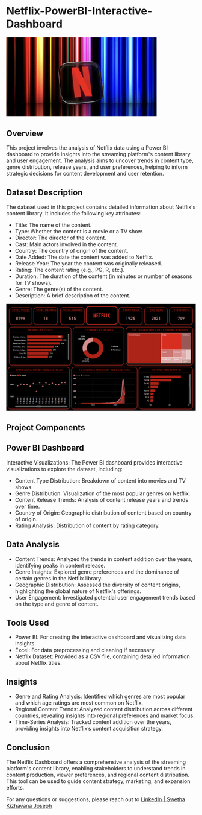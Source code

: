 # Netflix-PowerBI-Interactive-Dashboard

<img src="Netflix.png" alt="Netflix" width="400"/>

## Overview
This project involves the analysis of Netflix data using a Power BI dashboard to provide insights into the streaming platform's content library and user engagement. The analysis aims to uncover trends in content type, genre distribution, release years, and user preferences, helping to inform strategic decisions for content development and user retention.

## Dataset Description
The dataset used in this project contains detailed information about Netflix's content library. It includes the following key attributes:

* Title: The name of the content.
* Type: Whether the content is a movie or a TV show.
* Director: The director of the content.
* Cast: Main actors involved in the content.
* Country: The country of origin of the content.
* Date Added: The date the content was added to Netflix.
* Release Year: The year the content was originally released.
* Rating: The content rating (e.g., PG, R, etc.).
* Duration: The duration of the content (in minutes or number of seasons for TV shows).
* Genre: The genre(s) of the content.
* Description: A brief description of the content.

<img src="Netflix Dashboard.png" alt="Netflix Dashboard" width="800"/>

## Project Components
## Power BI Dashboard
Interactive Visualizations: The Power BI dashboard provides interactive visualizations to explore the dataset, including:
* Content Type Distribution: Breakdown of content into movies and TV shows.
* Genre Distribution: Visualization of the most popular genres on Netflix.
* Content Release Trends: Analysis of content release years and trends over time.
* Country of Origin: Geographic distribution of content based on country of origin.
* Rating Analysis: Distribution of content by rating category.

## Data Analysis
* Content Trends: Analyzed the trends in content addition over the years, identifying peaks in content release.
* Genre Insights: Explored genre preferences and the dominance of certain genres in the Netflix library.
* Geographic Distribution: Assessed the diversity of content origins, highlighting the global nature of Netflix's offerings.
* User Engagement: Investigated potential user engagement trends based on the type and genre of content.

## Tools Used
* Power BI: For creating the interactive dashboard and visualizing data insights.
* Excel: For data preprocessing and cleaning if necessary.
* Netflix Dataset: Provided as a CSV file, containing detailed information about Netflix titles.

## Insights
* Genre and Rating Analysis: Identified which genres are most popular and which age ratings are most common on Netflix.
* Regional Content Trends: Analyzed content distribution across different countries, revealing insights into regional preferences and market focus.
* Time-Series Analysis: Tracked content addition over the years, providing insights into Netflix’s content acquisition strategy.

## Conclusion
The Netflix Dashboard offers a comprehensive analysis of the streaming platform's content library, enabling stakeholders to understand trends in content production, viewer preferences, and regional content distribution. This tool can be used to guide content strategy, marketing, and expansion efforts.

For any questions or suggestions, please reach out to [LinkedIn | Swetha Kizhavana Joseph](https://www.linkedin.com/in/swetha-kizhavana-joseph-04b68721b/)


